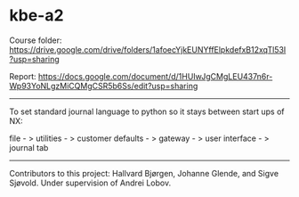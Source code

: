 # kbe-a2

Course folder: https://drive.google.com/drive/folders/1afoecYjkEUNYffElpkdefxB12xqTl53I?usp=sharing

Report: https://docs.google.com/document/d/1HUIwJgCMgLEU437n6r-Wp93YoNLgzMiCQMgCSR5b6Ss/edit?usp=sharing

---

To set standard journal language to python so it stays between start ups of NX:

file - > utilities - > customer defaults - > gateway - > user interface - > journal tab

---
Contributors to this project: Hallvard Bjørgen, Johanne Glende, and Sigve Sjøvold. Under supervision of Andrei Lobov.
